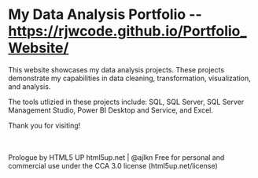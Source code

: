 # My Data Analysis Portfolio -- https://rjwcode.github.io/Portfolio_Website/
This website showcases my data analysis projects. These projects demonstrate my capabilities in data cleaning, transformation, visualization, and analysis.

The tools utlizied in these projects include: SQL, SQL Server, SQL Server Management Studio, Power BI Desktop and Service, and Excel. 

Thank you for visiting!

















<br><br>
Prologue by HTML5 UP
html5up.net | @ajlkn
Free for personal and commercial use under the CCA 3.0 license (html5up.net/license)
